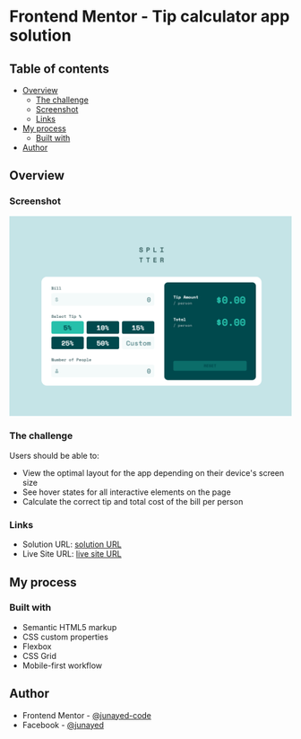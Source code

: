 # Frontend Mentor - Tip calculator app solution

## Table of contents

- [Overview](#overview)
  - [The challenge](#the-challenge)
  - [Screenshot](#screenshot)
  - [Links](#links)
- [My process](#my-process)
  - [Built with](#built-with)
- [Author](#author)

## Overview

### Screenshot

![](./images/screenshot.png)

### The challenge

Users should be able to:

- View the optimal layout for the app depending on their device's screen size
- See hover states for all interactive elements on the page
- Calculate the correct tip and total cost of the bill per person

### Links

- Solution URL: [solution URL](https://your-solution-url.com)
- Live Site URL: [live site URL](https://junayed-code.github.io/tip-calculator-app/)

## My process

### Built with

- Semantic HTML5 markup
- CSS custom properties
- Flexbox
- CSS Grid
- Mobile-first workflow

## Author

- Frontend Mentor - [@junayed-code](https://www.frontendmentor.io/profile/junayed-code)
- Facebook - [@junayed](https://facebook.com/junayedakbour)
